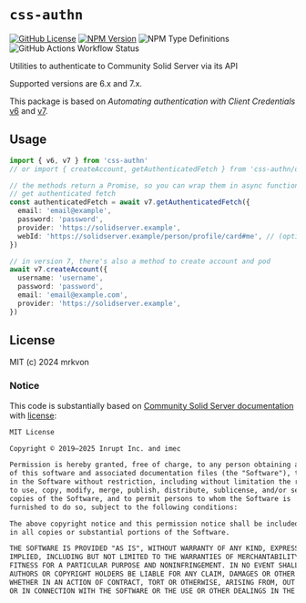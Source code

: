 # `css-authn`

[![GitHub License](https://img.shields.io/github/license/mrkvon/css-authn)](https://github.com/mrkvon/css-authn/blob/main/LICENSE)
[![NPM Version](https://img.shields.io/npm/v/css-authn)](https://npmjs.com/package/css-authn)
![NPM Type Definitions](https://img.shields.io/npm/types/css-authn)
![GitHub Actions Workflow Status](https://img.shields.io/github/actions/workflow/status/mrkvon/css-authn/test.yml)

Utilities to authenticate to Community Solid Server via its API

Supported versions are 6.x and 7.x.

This package is based on _Automating authentication with Client Credentials_ [v6](https://communitysolidserver.github.io/CommunitySolidServer/6.x/usage/client-credentials/) and [v7](https://communitysolidserver.github.io/CommunitySolidServer/7.x/usage/client-credentials/).

## Usage

```ts
import { v6, v7 } from 'css-authn'
// or import { createAccount, getAuthenticatedFetch } from 'css-authn/dist/7.x'

// the methods return a Promise, so you can wrap them in async function, and await them...
// get authenticated fetch
const authenticatedFetch = await v7.getAuthenticatedFetch({
  email: 'email@example',
  password: 'password',
  provider: 'https://solidserver.example',
  webId: 'https://solidserver.example/person/profile/card#me', // (optional) if there are multiple webIds associated with the account, you need to specify which one to authenticate with
})

// in version 7, there's also a method to create account and pod
await v7.createAccount({
  username: 'username',
  password: 'password',
  email: 'email@example.com',
  provider: 'https://solidserver.example',
})
```

## License

MIT (c) 2024 mrkvon

### Notice

This code is substantially based on [Community Solid Server documentation](https://github.com/CommunitySolidServer/CommunitySolidServer/blob/main/documentation/markdown/usage/client-credentials.md) with [license](https://github.com/CommunitySolidServer/CommunitySolidServer/blob/main/LICENSE.md):

```md
MIT License

Copyright © 2019–2025 Inrupt Inc. and imec

Permission is hereby granted, free of charge, to any person obtaining a copy
of this software and associated documentation files (the "Software"), to deal
in the Software without restriction, including without limitation the rights
to use, copy, modify, merge, publish, distribute, sublicense, and/or sell
copies of the Software, and to permit persons to whom the Software is
furnished to do so, subject to the following conditions:

The above copyright notice and this permission notice shall be included
in all copies or substantial portions of the Software.

THE SOFTWARE IS PROVIDED "AS IS", WITHOUT WARRANTY OF ANY KIND, EXPRESS OR
IMPLIED, INCLUDING BUT NOT LIMITED TO THE WARRANTIES OF MERCHANTABILITY,
FITNESS FOR A PARTICULAR PURPOSE AND NONINFRINGEMENT. IN NO EVENT SHALL THE
AUTHORS OR COPYRIGHT HOLDERS BE LIABLE FOR ANY CLAIM, DAMAGES OR OTHER LIABILITY,
WHETHER IN AN ACTION OF CONTRACT, TORT OR OTHERWISE, ARISING FROM, OUT OF
OR IN CONNECTION WITH THE SOFTWARE OR THE USE OR OTHER DEALINGS IN THE SOFTWARE.
```

